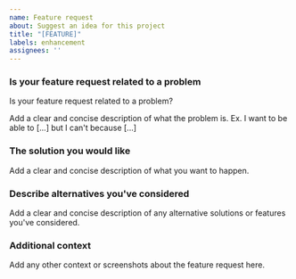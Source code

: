 ```yaml
---
name: Feature request
about: Suggest an idea for this project
title: "[FEATURE]"
labels: enhancement
assignees: ''
---
```


### Is your feature request related to a problem

Is your feature request related to a problem?

Add a clear and concise description of what the problem is. Ex. I want to be able to [...] but I can't because [...]

### The solution you would like

Add a clear and concise description of what you want to happen.

### Describe alternatives you've considered

Add a clear and concise description of any alternative solutions or features you've considered.

### Additional context

Add any other context or screenshots about the feature request here.
